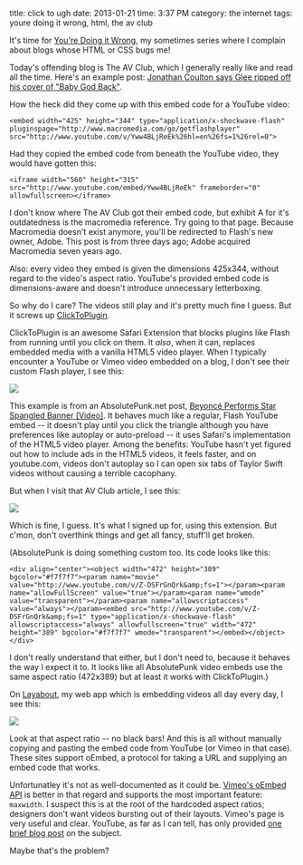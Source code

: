 title: click to ugh
date: 2013-01-21
time: 3:37 PM
category: the internet
tags: youre doing it wrong, html, the av club

It's time for [You're Doing it Wrong](http://www.maxjacobson.net/tag/youre-doing-it-wrong), my sometimes series where I complain about blogs whose HTML or CSS bugs me!

Today's offending blog is The AV Club, which I generally really like and read all the time. Here's an example post: [Jonathan Coulton says Glee ripped off his cover of "Baby God Back"](http://www.avclub.com/articles/jonathan-coulton-says-glee-ripped-off-his-cover-of,91305/).

How the heck did they come up with this embed code for a YouTube video:

    <embed width="425" height="344" type="application/x-shockwave-flash" pluginspage="http://www.macromedia.com/go/getflashplayer" src="http://www.youtube.com/v/Yww4BLjReEk%26hl=en%26fs=1%26rel=0">

Had they copied the embed code from beneath the YouTube video, they would have gotten this:

    <iframe width="560" height="315" src="http://www.youtube.com/embed/Yww4BLjReEk" frameborder="0" allowfullscreen></iframe>

I don't know where The AV Club got their embed code, but exhibit A for it's outdatedness is the macromedia reference. Try going to that page. Because Macromedia doesn't exist anymore, you'll be redirected to Flash's new owner, Adobe. This post is from three days ago; Adobe acquired Macromedia seven years ago.

Also: every video they embed is given the dimensions 425x344, without regard to the video's aspect ratio. YouTube's provided embed code is dimensions-aware and doesn't introduce unnecessary letterboxing.

So why do I care? The videos still play and it's pretty much fine I guess. But it screws up [ClickToPlugin][].

ClickToPlugin is an awesome Safari Extension that blocks plugins like Flash from running until you click on them. It *also*, when it can, replaces embedded media with a vanilla HTML5 video player. When I typically encounter a YouTube or Vimeo video embedded on a blog, I don't see their custom Flash player, I see this:

[![](http://d.pr/i/tq6n+)](http://d.pr/i/tq6n)

This example is from an AbsolutePunk.net post, [Beyoncé Performs Star Spangled Banner [Video]](http://www.absolutepunk.net/showthread.php?t=3019022). It behaves much like a regular, Flash YouTube embed -- it doesn't play until you click the triangle although you have preferences like autoplay or auto-preload -- it uses Safari's implementation of the HTML5 video player. Among the benefits: YouTube hasn't yet figured out how to include ads in the HTML5 videos, it feels faster, and on youtube.com, videos don't autoplay so I can open six tabs of Taylor Swift videos without causing a terrible cacophany.

But when I visit that AV Club article, I see this:

[![](http://d.pr/i/Tcpb+)](http://d.pr/i/Tcpb)

Which is fine, I guess. It's what I signed up for, using this extension. But c'mon, don't overthink things and get all fancy, stuff'll get broken.

(AbsolutePunk is doing something custom too. Its code looks like this:

    <div align="center"><object width="472" height="389" bgcolor="#f7f7f7"><param name="movie" value="http://www.youtube.com/v/Z-DSFrGnQrk&amp;fs=1"></param><param name="allowFullScreen" value="true"></param><param name="wmode" value="transparent"></param><param name="allowscriptaccess" value="always"></param><embed src="http://www.youtube.com/v/Z-DSFrGnQrk&amp;fs=1" type="application/x-shockwave-flash" allowscriptaccess="always" allowfullscreen="true" width="472" height="389" bgcolor="#f7f7f7" wmode="transparent"></embed></object></div>

I don't really understand that either, but I don't need to, because it behaves the way I expect it to. It looks like all AbsolutePunk video embeds use the same aspect ratio (472x389) but at least it works with ClickToPlugin.)

[ClickToPlugin]: http://hoyois.github.com/safariextensions/clicktoplugin/

On [Layabout](http://layabout.maxjacobson.net), my web app which is embedding videos all day every day, I see this:

[![](http://d.pr/i/XcJU+)](http://d.pr/i/XcJU)

Look at that aspect ratio -- no black bars! And this is all without manually copying and pasting the embed code from YouTube (or Vimeo in that case). These sites support oEmbed, a protocol for taking a URL and supplying an embed code that works.

Unfortunatley it's not as well-documented as it could be. [Vimeo's oEmbed API](https://developer.vimeo.com/apis/oembed) is better in that regard and supports the most important feature: `maxwidth`. I suspect this is at the root of the hardcoded aspect ratios; designers don't want videos bursting out of their layouts. Vimeo's page is very useful and clear. YouTube, as far as I can tell, has only provided [one brief blog post](http://apiblog.youtube.com/2009/10/oembed-support.html) on the subject.

Maybe that's the problem?